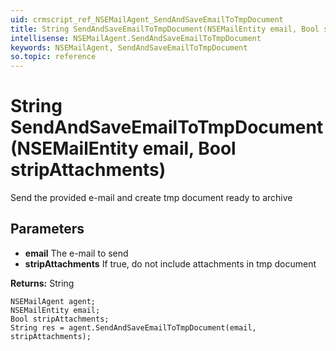 ```yaml
---
uid: crmscript_ref_NSEMailAgent_SendAndSaveEmailToTmpDocument
title: String SendAndSaveEmailToTmpDocument(NSEMailEntity email, Bool stripAttachments)
intellisense: NSEMailAgent.SendAndSaveEmailToTmpDocument
keywords: NSEMailAgent, SendAndSaveEmailToTmpDocument
so.topic: reference
---
```


# String SendAndSaveEmailToTmpDocument(NSEMailEntity email, Bool stripAttachments)

Send the provided e-mail and create tmp document ready to archive

## Parameters

* **email** The e-mail to send
* **stripAttachments** If true, do not include attachments in tmp document

**Returns:** String

```crmscript
NSEMailAgent agent;
NSEMailEntity email;
Bool stripAttachments;
String res = agent.SendAndSaveEmailToTmpDocument(email, stripAttachments);
```

